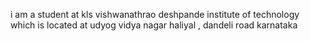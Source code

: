i am a student at kls vishwanathrao deshpande institute of technology which is located at udyog vidya nagar haliyal , dandeli road karnataka
 